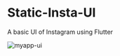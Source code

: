 # Static-Insta-UI
A basic UI of Instagram using Flutter

![myapp-ui](https://user-images.githubusercontent.com/64307702/90342237-2b697f00-e024-11ea-9c79-8d5e91a6d7f5.png)
